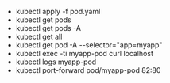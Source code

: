 - kubectl apply -f pod.yaml
- kubectl get pods
- kubectl get pods -A
- kubectl get all
- kubectl get pod -A --selector="app=myapp"
- kubectl exec -ti myapp-pod curl localhost
- kubectl logs myapp-pod
- kubectl port-forward pod/myapp-pod 82:80
